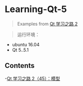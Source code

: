 # Learning-Qt-5
>Examples from [Qt 学习之路 2](https://www.devbean.net/category/qt-study-road-2/)

>运行环境：
* ubuntu 16.04
* Qt 5..5.1

## Contents
-[Qt 学习之路 2（45）：模型](FileM)

